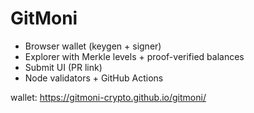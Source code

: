 # GitMoni
- Browser wallet (keygen + signer)
- Explorer with Merkle levels + proof-verified balances
- Submit UI (PR link)
- Node validators + GitHub Actions

wallet:  https://gitmoni-crypto.github.io/gitmoni/

